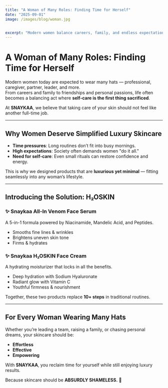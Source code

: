 ```yaml
---
title: "A Woman of Many Roles: Finding Time for Herself"
date: "2025-09-01"
image: /images/blog/woman.jpg


excerpt: "Modern women balance careers, family, and endless expectations — but where is the time for self-care?"
---
```


# A Woman of Many Roles: Finding Time for Herself  

Modern women today are expected to wear many hats — professional, caregiver, partner, leader, and more.  
From careers and family to friendships and personal passions, life often becomes a balancing act where **self-care is the first thing sacrificed**.  

At **SNAYKAA**, we believe that taking care of your skin should not feel like another full-time job.  

---

## Why Women Deserve Simplified Luxury Skincare  

- **Time pressures**: Long routines don’t fit into busy mornings.  
- **High expectations**: Society often demands women "do it all."  
- **Need for self-care**: Even small rituals can restore confidence and energy.  

This is why we designed products that are **luxurious yet minimal** — fitting seamlessly into any woman’s lifestyle.  

---

## Introducing the Solution: H₂OSKIN  

### ✨ Snaykaa All-In Venom Face Serum  
A 5-in-1 formula powered by Niacinamide, Mandelic Acid, and Peptides.  
- Smooths fine lines & wrinkles  
- Brightens uneven skin tone  
- Firms & hydrates  

### ✨ Snaykaa H₂OSKIN Face Cream  
A hydrating moisturizer that locks in all the benefits.  
- Deep hydration with Sodium Hyaluronate  
- Radiant glow with Vitamin C  
- Youthful firmness & nourishment  

Together, these two products replace **10+ steps** in traditional routines.  

---

## For Every Woman Wearing Many Hats  

Whether you’re leading a team, raising a family, or chasing personal dreams, your skincare should be:  
- **Effortless**  
- **Effective**  
- **Empowering**  

With **SNAYKAA**, you reclaim time for yourself while still enjoying luxury results.  

Because skincare should be **ABSURDLY SHAMELESS.** 💎

